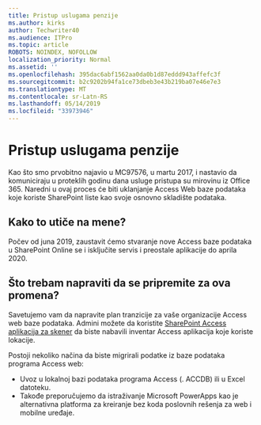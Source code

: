 ```yaml
---
title: Pristup uslugama penzije
ms.author: kirks
author: Techwriter40
ms.audience: ITPro
ms.topic: article
ROBOTS: NOINDEX, NOFOLLOW
localization_priority: Normal
ms.assetid: ''
ms.openlocfilehash: 395dac6abf1562aa0da0b1d87eddd943affefc3f
ms.sourcegitcommit: b2c9202b94fa1ce73dbeb3e43b219ba07e46e7e3
ms.translationtype: MT
ms.contentlocale: sr-Latn-RS
ms.lasthandoff: 05/14/2019
ms.locfileid: "33973946"
---
```

# <a name="access-services-retirement"></a>Pristup uslugama penzije

Kao što smo prvobitno najavio u MC97576, u martu 2017, i nastavio da komuniciraju u proteklih godinu dana usluge pristupa su mirovinu iz Office 365. Naredni u ovaj proces će biti uklanjanje Access Web baze podataka koje koriste SharePoint liste kao svoje osnovno skladište podataka.

## <a name="how-does-this-affect-me"></a>Kako to utiče na mene?

Počev od juna 2019, zaustavit ćemo stvaranje nove Access baze podataka u SharePoint Online se i isključite servis i preostale aplikacije do aprila 2020.

## <a name="what-do-i-need-to-do-to-prepare-for-this-change"></a>Što trebam napraviti da se pripremite za ova promena?

Savetujemo vam da napravite plan tranzicije za vaše organizacije Access web baze podataka. Admini možete da koristite [SharePoint Access aplikacija za skener](https://nam06.safelinks.protection.outlook.com/?url=https%3A%2F%2Fgithub.com%2FSharePoint%2FPnP-Tools%2Ftree%2Fmaster%2FSolutions%2FSharePoint.AccessApp.Scanner&data=02%7C01%7Csalarson%40microsoft.com%7C0f8afc9cd02f45ac32d708d6d26c5b40%7C72f988bf86f141af91ab2d7cd011db47%7C1%7C0%7C636927760189423652&sdata=xH%2FPQdPyyGEUBiXfMwUAhBE4UmsuBa4JhFDZUbjUkZU%3D&reserved=0) da biste nabavili inventar Access aplikacija koje koriste lokacije. 

Postoji nekoliko načina da biste migrirali podatke iz baze podataka programa Access web:

- Uvoz u lokalnoj bazi podataka programa Access (. ACCDB) ili u Excel datoteku.
- Takođe preporučujemo da istraživanje Microsoft PowerApps kao je alternativna platforma za kreiranje bez koda poslovnih rešenja za web i mobilne uređaje.